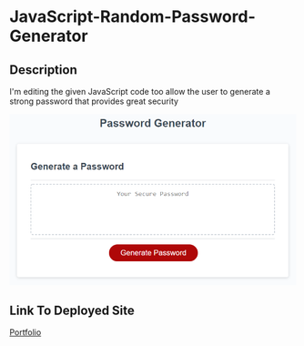 # JavaScript-Random-Password-Generator

## Description
I'm editing the given JavaScript code too allow the user to generate a strong password that provides great security

![Password Generator](./assets/03-javascript-homework-demo.png)

## Link To Deployed Site
[Portfolio](https://akcashing.github.io/Portfolio-Showcase/)

